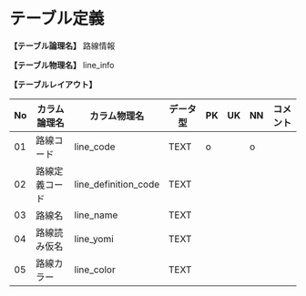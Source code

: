 # テーブル定義

**【テーブル論理名】**
路線情報

**【テーブル物理名】**
line_info

**【テーブルレイアウト】**

| No  | カラム論理名        | カラム物理名              | データ型  | PK  | UK  | NN  | コメント            |
| --- | ------------------- | ------------------------  | --------- | --- | --- | --- | ------------------- |
| 01  | 路線コード          | line_code                 | TEXT      | o   |     | o   |                     |
| 02  | 路線定義コード      | line_definition_code      | TEXT      |     |     |     |                     |
| 03  | 路線名              | line_name                 | TEXT      |     |     |     |                     |
| 04  | 路線読み仮名        | line_yomi                 | TEXT      |     |     |     |                     |
| 05  | 路線カラー          | line_color                | TEXT      |     |     |     |                     |

